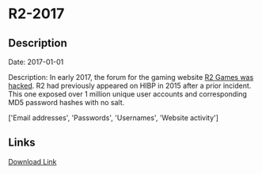 # R2-2017

## Description

Date: 2017-01-01

Description:
In early 2017, the forum for the gaming website <a href="http://www.csoonline.com/article/3192246/security/r2games-compromised-again-over-one-million-accounts-exposed.html" target="_blank" rel="noopener">R2 Games was hacked</a>. R2 had previously appeared on HIBP in 2015 after a prior incident. This one exposed over 1 million unique user accounts and corresponding MD5 password hashes with no salt.


['Email addresses', 'Passwords', 'Usernames', 'Website activity']

## Links

[Download Link](https://link-to.net/1229997/532.9865550784039/dynamic/?r=aHR0cHM6Ly93d3cubWVkaWFmaXJlLmNvbS92aWV3LzlJcnRqQ0t4Umt6Y1RCNS9yMmdhbWVzLmNvbS9maWxl)